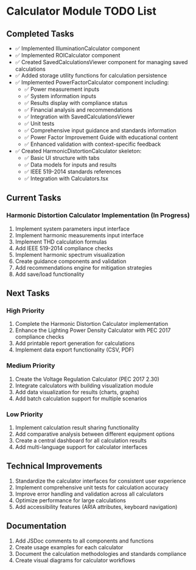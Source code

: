 # Calculator Module TODO List

## Completed Tasks

- ✅ Implemented IlluminationCalculator component
- ✅ Implemented ROICalculator component 
- ✅ Created SavedCalculationsViewer component for managing saved calculations
- ✅ Added storage utility functions for calculation persistence
- ✅ Implemented PowerFactorCalculator component including:
  - ✅ Power measurement inputs
  - ✅ System information inputs
  - ✅ Results display with compliance status
  - ✅ Financial analysis and recommendations
  - ✅ Integration with SavedCalculationsViewer
  - ✅ Unit tests
  - ✅ Comprehensive input guidance and standards information
  - ✅ Power Factor Improvement Guide with educational content
  - ✅ Enhanced validation with context-specific feedback
- ✅ Created HarmonicDistortionCalculator skeleton:
  - ✅ Basic UI structure with tabs
  - ✅ Data models for inputs and results
  - ✅ IEEE 519-2014 standards references
  - ✅ Integration with Calculators.tsx

## Current Tasks

### Harmonic Distortion Calculator Implementation (In Progress)
1. Implement system parameters input interface
2. Implement harmonic measurements input interface
3. Implement THD calculation formulas
4. Add IEEE 519-2014 compliance checks
5. Implement harmonic spectrum visualization
6. Create guidance components and validation
7. Add recommendations engine for mitigation strategies
8. Add save/load functionality

## Next Tasks

### High Priority
1. Complete the Harmonic Distortion Calculator implementation
2. Enhance the Lighting Power Density Calculator with PEC 2017 compliance checks
3. Add printable report generation for calculations
4. Implement data export functionality (CSV, PDF)

### Medium Priority
1. Create the Voltage Regulation Calculator (PEC 2017 2.30)
2. Integrate calculators with building visualization module
3. Add data visualization for results (charts, graphs)
4. Add batch calculation support for multiple scenarios

### Low Priority
1. Implement calculation result sharing functionality
2. Add comparative analysis between different equipment options
3. Create a central dashboard for all calculation results
4. Add multi-language support for calculator interfaces

## Technical Improvements
1. Standardize the calculator interfaces for consistent user experience
2. Implement comprehensive unit tests for calculation accuracy
3. Improve error handling and validation across all calculators
4. Optimize performance for large calculations
5. Add accessibility features (ARIA attributes, keyboard navigation)

## Documentation
1. Add JSDoc comments to all components and functions
2. Create usage examples for each calculator
3. Document the calculation methodologies and standards compliance
4. Create visual diagrams for calculator workflows 
